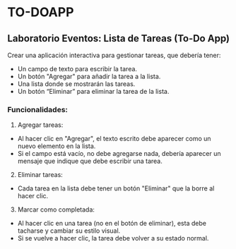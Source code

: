 # TO-DOAPP
## Laboratorio Eventos: Lista de Tareas (To-Do App)
Crear una aplicación interactiva para gestionar tareas, que debería tener:
- Un campo de texto para escribir la tarea.
- Un botón "Agregar" para añadir la tarea a la lista.
- Una lista donde se mostrarán las tareas.
- Un botón “Eliminar” para eliminar la tarea de la lista. 
### Funcionalidades:
1. Agregar tareas:
- Al hacer clic en "Agregar", el texto escrito debe aparecer como un nuevo elemento en la lista.
- Si el campo está vacío, no debe agregarse nada, debería aparecer un mensaje que indique que debe 
escribir una tarea.
2. Eliminar tareas:
- Cada tarea en la lista debe tener un botón "Eliminar" que la borre al hacer clic.
3. Marcar como completada:
- Al hacer clic en una tarea (no en el botón de eliminar), esta debe tacharse  y cambiar su estilo visual.
- Si se vuelve a hacer clic, la tarea debe volver a su estado normal.
